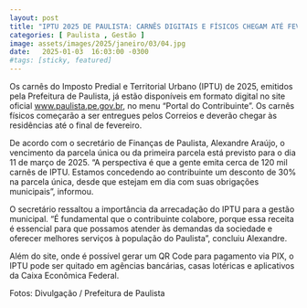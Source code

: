 ```yaml
---
layout: post
title: "IPTU 2025 DE PAULISTA: CARNÊS DIGITAIS E FÍSICOS CHEGAM ATÉ FEVEREIRO"
categories: [ Paulista , Gestão ]
image: assets/images/2025/janeiro/03/04.jpg
date:   2025-01-03  16:03:00 -0300
#tags: [sticky, featured]
---
```

Os carnês do Imposto Predial e Territorial Urbano (IPTU) de 2025, emitidos pela Prefeitura de Paulista, já estão disponíveis em formato digital no site oficial www.paulista.pe.gov.br, no menu “Portal do Contribuinte”. Os carnês físicos começarão a ser entregues pelos Correios e deverão chegar às residências até o final de fevereiro.

De acordo com o secretário de Finanças de Paulista, Alexandre Araújo, o vencimento da parcela única ou da primeira parcela está previsto para o dia 11 de março de 2025. “A perspectiva é que a gente emita cerca de 120 mil carnês de IPTU. Estamos concedendo ao contribuinte um desconto de 30% na parcela única, desde que estejam em dia com suas obrigações municipais”, informou.

O secretário ressaltou a importância da arrecadação do IPTU para a gestão municipal. “É fundamental que o contribuinte colabore, porque essa receita é essencial para que possamos atender às demandas da sociedade e oferecer melhores serviços à população do Paulista”, concluiu Alexandre.

Além do site, onde é possível gerar um QR Code para pagamento via PIX, o IPTU pode ser quitado em agências bancárias, casas lotéricas e aplicativos da Caixa Econômica Federal.

Fotos: Divulgação / Prefeitura de Paulista